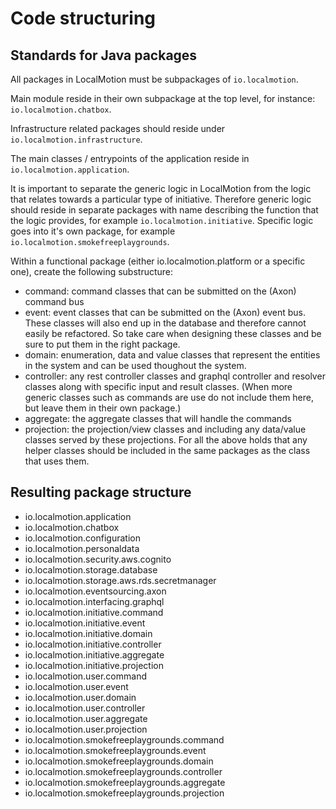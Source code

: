 # Code structuring

## Standards for Java packages

All packages in LocalMotion must be subpackages of `io.localmotion`.

Main module reside in their own subpackage at the top level, for instance: `io.localmotion.chatbox`.

Infrastructure related packages should reside under `io.localmotion.infrastructure`.

The main classes / entrypoints of the application reside in `io.localmotion.application`.

It is important to separate the generic logic in LocalMotion from the logic that relates towards a particular type of initiative.
Therefore generic logic should reside in separate packages with name describing the function that the logic provides, for example
`io.localmotion.initiative`. Specific logic goes into it's own package, for example `io.localmotion.smokefreeplaygrounds`.


Within a functional package (either io.localmotion.platform or a specific one), create the following substructure:
- command: command classes that can be submitted on the (Axon) command bus
- event: event classes that can be submitted on the (Axon) event bus. These classes will also end up in the database and therefore cannot easily be refactored. So take care when designing these classes and be sure to put them in the right package.
- domain: enumeration, data and value classes that represent the entities in the system and can be used thoughout the system.
- controller: any rest controller classes and graphql controller and resolver classes along with specific input and result classes. (When more generic classes such as commands are use do not include them here, but leave them in their own package.)
- aggregate: the aggregate classes that will handle the commands
- projection: the projection/view classes and including any data/value classes served by these projections.
For all the above holds that any helper classes should be included in the same packages as the class that uses them.


## Resulting package structure

- io.localmotion.application
- io.localmotion.chatbox
- io.localmotion.configuration
- io.localmotion.personaldata
- io.localmotion.security.aws.cognito
- io.localmotion.storage.database
- io.localmotion.storage.aws.rds.secretmanager
- io.localmotion.eventsourcing.axon
- io.localmotion.interfacing.graphql
- io.localmotion.initiative.command
- io.localmotion.initiative.event
- io.localmotion.initiative.domain
- io.localmotion.initiative.controller
- io.localmotion.initiative.aggregate
- io.localmotion.initiative.projection
- io.localmotion.user.command
- io.localmotion.user.event
- io.localmotion.user.domain
- io.localmotion.user.controller
- io.localmotion.user.aggregate
- io.localmotion.user.projection
- io.localmotion.smokefreeplaygrounds.command
- io.localmotion.smokefreeplaygrounds.event
- io.localmotion.smokefreeplaygrounds.domain
- io.localmotion.smokefreeplaygrounds.controller
- io.localmotion.smokefreeplaygrounds.aggregate
- io.localmotion.smokefreeplaygrounds.projection







